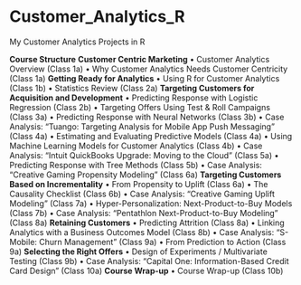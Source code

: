 # Customer_Analytics_R
My Customer Analytics Projects in R 

**Course Structure**
**Customer Centric Marketing**
• Customer Analytics Overview (Class 1a)
• Why Customer Analytics Needs Customer Centricity (Class 1a)
**Getting Ready for Analytics**
• Using R for Customer Analytics (Class 1b)
• Statistics Review (Class 2a)
**Targeting Customers for Acquisition and Development**
• Predicting Response with Logistic Regression (Class 2b)
• Targeting Offers Using Test & Roll Campaigns (Class 3a)
• Predicting Response with Neural Networks (Class 3b)
• Case Analysis: “Tuango: Targeting Analysis for Mobile App Push Messaging” (Class 4a)
• Estimating and Evaluating Predictive Models (Class 4a)
• Using Machine Learning Models for Customer Analytics (Class 4b)
• Case Analysis: “Intuit QuickBooks Upgrade: Moving to the Cloud” (Class 5a)
• Predicting Response with Tree Methods (Class 5b)
• Case Analysis: “Creative Gaming Propensity Modeling” (Class 6a)
**Targeting Customers Based on Incrementality**
• From Propensity to Uplift (Class 6a)
• The Causality Checklist (Class 6b)
• Case Analysis: “Creative Gaming Uplift Modeling” (Class 7a)
• Hyper-Personalization: Next-Product-to-Buy Models (Class 7b)
• Case Analysis: “Pentathlon Next-Product-to-Buy Modeling” (Class 8a)
**Retaining Customers**
• Predicting Attrition (Class 8a)
• Linking Analytics with a Business Outcomes Model (Class 8b)
• Case Analysis: “S-Mobile: Churn Management” (Class 9a)
• From Prediction to Action (Class 9a)
**Selecting the Right Offers**
• Design of Experiments / Multivariate Testing (Class 9b)
• Case Analysis: “Capital One: Information-Based Credit Card Design” (Class 10a)
**Course Wrap-up**
• Course Wrap-up (Class 10b)
